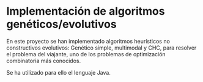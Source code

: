  # Implementación de algoritmos genéticos/evolutivos
 
 En este proyecto se han implementado algoritmos heurísticos no constructivos evolutivos: Genético simple, multimodal y CHC, para resolver el problema del viajante, uno de los problemas de optimización combinatoria más conocidos.
 
 Se ha utilizado para ello el lenguaje Java.
